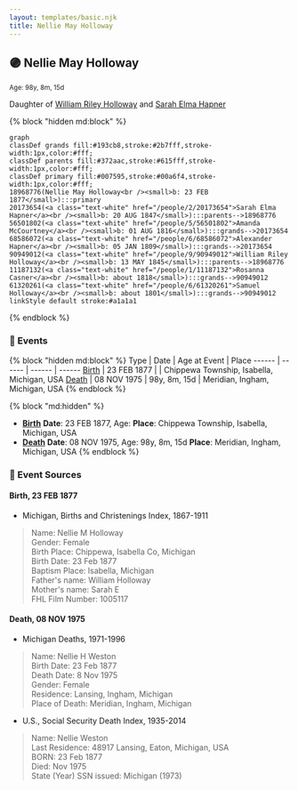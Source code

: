 ```yaml
---
layout: templates/basic.njk
title: Nellie May Holloway
---
```

## 🟣 Nellie May Holloway
<small>Age: 98y, 8m, 15d</small>

Daughter of [William Riley Holloway](/people/9/90949012) and [Sarah Elma Hapner](/people/2/20173654)

{% block "hidden md:block" %}
```mermaid
graph
classDef grands fill:#193cb8,stroke:#2b7fff,stroke-width:1px,color:#fff;
classDef parents fill:#372aac,stroke:#615fff,stroke-width:1px,color:#fff;
classDef primary fill:#007595,stroke:#00a6f4,stroke-width:1px,color:#fff;
18968776(Nellie May Holloway<br /><small>b: 23 FEB 1877</small>):::primary
20173654(<a class="text-white" href="/people/2/20173654">Sarah Elma Hapner</a><br /><small>b: 20 AUG 1847</small>):::parents-->18968776
56501802(<a class="text-white" href="/people/5/56501802">Amanda McCourtney</a><br /><small>b: 01 AUG 1816</small>):::grands-->20173654
68586072(<a class="text-white" href="/people/6/68586072">Alexander Hapner</a><br /><small>b: 05 JAN 1809</small>):::grands-->20173654
90949012(<a class="text-white" href="/people/9/90949012">William Riley Holloway</a><br /><small>b: 13 MAY 1845</small>):::parents-->18968776
11187132(<a class="text-white" href="/people/1/11187132">Rosanna Casner</a><br /><small>b: about 1818</small>):::grands-->90949012
61320261(<a class="text-white" href="/people/6/61320261">Samuel Holloway</a><br /><small>b: about 1801</small>):::grands-->90949012
linkStyle default stroke:#a1a1a1
```
{% endblock %}

### 📆 Events

{% block "hidden md:block" %}
Type | Date | Age at Event | Place
------ | ------ | ------ | ------
[Birth](#event-event-2) | 23 FEB 1877 |  | Chippewa Township, Isabella, Michigan, USA
[Death](#event-event-3) | 08 NOV 1975 | 98y, 8m, 15d | Meridian, Ingham, Michigan, USA
{% endblock %}

{% block "md:hidden" %}
- **[Birth](#event-event-2)**
**Date**: 23 FEB 1877, Age:
**Place**: Chippewa Township, Isabella, Michigan, USA
- **[Death](#event-event-3)**
**Date**: 08 NOV 1975, Age: 98y, 8m, 15d
**Place**: Meridian, Ingham, Michigan, USA
{% endblock %}

### 📰 Event Sources

#### <a id="event-event-2"></a> Birth, 23 FEB 1877
* Michigan, Births and Christenings Index, 1867-1911
>   
  > Name: Nellie M Holloway  
  > Gender: Female  
  > Birth Place: Chippewa, Isabella Co, Michigan  
  > Birth Date: 23 Feb 1877  
  > Baptism Place: Isabella, Michigan  
  > Father's name: William Holloway  
  > Mother's name: Sarah E  
  > FHL Film Number: 1005117

#### <a id="event-event-3"></a> Death, 08 NOV 1975
* Michigan Deaths, 1971-1996
>   
  > Name: Nellie H Weston  
  > Birth Date: 23 Feb 1877  
  > Death Date: 8 Nov 1975  
  > Gender: Female  
  > Residence: Lansing, Ingham, Michigan  
  > Place of Death: Meridian, Ingham, Michigan
* U.S., Social Security Death Index, 1935-2014
>   
  > Name: Nellie Weston  
  > Last Residence: 48917 Lansing, Eaton, Michigan, USA  
  > BORN: 23 Feb 1877  
  > Died: Nov 1975  
  > State (Year) SSN issued: Michigan (1973)